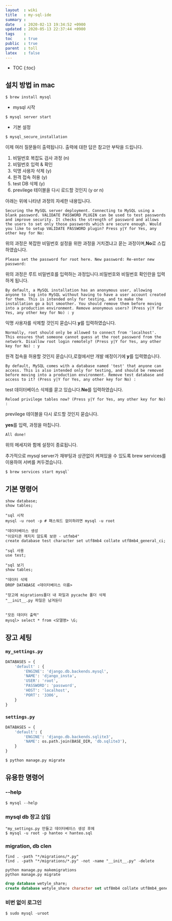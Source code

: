 ```yaml
---
layout  : wiki
title   : my-sql-ide 
summary : 
date    : 2020-02-13 19:34:52 +0900
updated : 2020-05-13 22:37:44 +0900
tags    : 
toc     : true
public  : true
parent  : toll
latex   : false
---
```

* TOC
{:toc}

## 설치 방법 in mac

```shell
$ brew install mysql
```

* mysql 시작

```shell
$ mysql server start
```

* 기본 설정

```shell
$ mysql_secure_installation
```

이제 여러 질문들이 출력됩니다. 출력에 대한 답은 참고만 부탁을 드립니다.

1. 비밀번호 복잡도 검사 과정 (n)
2. 비밀번호 입력 & 확인
3. 익명 사용자 삭제 (y)
4. 원격 접속 허용 (y)
5. test DB 삭제 (y)
6. previlege 테이블을 다시 로드할 것인지 (y or n)

아래는 위에 나타낸 과정의 자세한 내용입니다.

`Securing the MySQL server deployment.
Connecting to MySQL using a blank password.
VALIDATE PASSWORD PLUGIN can be used to test passwords
and improve security. It checks the strength of password
and allows the users to set only those passwords which are
secure enough. Would you like to setup VALIDATE PASSWORD plugin?
Press y|Y for Yes, any other key for No:`

위의 과정은 복잡한 비밀번호 설정을 위한 과정을 거치겠냐고 묻는 과정이며,**No**로 스킵하였습니다.

`Please set the password for root here.
New password:
Re-enter new password:`

위의 과정은 루트 비밀번호를 입력하는 과정입니다.비밀번호와 비밀번호 확인란을 입력하게 됩니다.

`By default, a MySQL installation has an anonymous user,
allowing anyone to log into MySQL without having to have
a user account created for them. This is intended only for
testing, and to make the installation go a bit smoother.
You should remove them before moving into a production
environment.
Remove anonymous users? (Press y|Y for Yes, any other key for No) : y`

익명 사용자를 삭제할 것인지 묻습니다.**y**를 입력하였습니다.

`Normally, root should only be allowed to connect from
'localhost'. This ensures that someone cannot guess at
the root password from the network.
Disallow root login remotely? (Press y|Y for Yes, any other key for No) : y`

원격 접속을 허용할 것인지 묻습니다,로컬에서만 개발 예정이기에 **y**를 입력했습니다.

`By default, MySQL comes with a database named 'test' that
anyone can access. This is also intended only for testing,
and should be removed before moving into a production
environment.
Remove test database and access to it? (Press y|Y for Yes, any other key for No) :`

test 데이터베이스 삭제를 묻고 있습니다.**No**를 입력하였습니다.

`Reload privilege tables now? (Press y|Y for Yes, any other key for No) :`

previlege 테이블을 다시 로드할 것인지 묻습니다.

**yes**를 입력, 과정을 마칩니다.

`All done!`

위의 메세지와 함께 설정이 종료됩니다.

추가적으로 mysql server가 재부팅과 상관없이 켜져있을 수 있도록 brew services를 이용하여 서버를 켜두겠습니다.

```shell
$ brew services start mysql`
```

## 기본 명령어

```mysql
show database;
show tables;

"sql 시작
mysql -u root -p # 패스워드 없이하려면 mysql -u root

"데이터베이스 생성
"이모티콘 깨지지 않도록 보완 - utfmb4"
create database test character set utf8mb4 collate utf8mb4_general_ci;

"sql 사용
use test;

"sql 보기
show tables;
```

```mysql
"데이터 삭제
DROP DATABASE <데이터베이스 이름>

"장고에 migrations폴더 내 파일과 pycache 폴더 삭제
"__init__.py 파일은 남겨둔다


"모든 데이터 출력"
mysql> select * from <모델명> \G; 
```

## 장고 세팅

### `my_settings.py`

```python
DATABASES = {
    'default' : {
        'ENGINE': 'django.db.backends.mysql',    
        'NAME': 'django_insta',                  
        'USER': 'root',                          
        'PASSWORD': 'password',                  
        'HOST': 'localhost',                    
        'PORT': '3306',                        
    }
}
```

### `settings.py`

```python
DATABASES = {
    'default': {
        'ENGINE': 'django.db.backends.sqlite3',
        'NAME': os.path.join(BASE_DIR, 'db.sqlite3'),
    }
}
```

```shell
$ python manage.py migrate
```

## 유용한 명령어

### --help

```shell
$ mysql --help
```

### mysql db 장고 삽입

```shell
"my_settings.py 만들고 데이터베이스 생성 후에
$ mysql -u root -p hanteo < hanteo.sql
```

### migration, db clen

```shell
find . -path "*/migrations/*.py"
find . -path "*/migrations/*.py" -not -name "__init__.py" -delete

python manage.py makemigrations
python manage.py migrate

```

```SQL
drop database wetyle_share;
create database wetyle_share character set utf8mb4 collate utf8mb4_general_ci;
```

### 비번 없이 로그인

```SQL
$ sudo mysql -uroot
```
